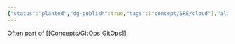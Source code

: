 ```yaml
---
{"status":"planted","dg-publish":true,"tags":["concept/SRE/cloud"],"aliases":["IAC"],"definition":"Infrastructure as code (IaC) automates the provisioning of IT infrastructure by using configuration files.","url":"https://about.gitlab.com/topics/gitops/infrastructure-as-code/","creation_date":"2024-05-02 17:08","permalink":"/concepts/infrastructure-as-code/","dgPassFrontmatter":true}
---
```


Often part of [[Concepts/GitOps\|GitOps]]
